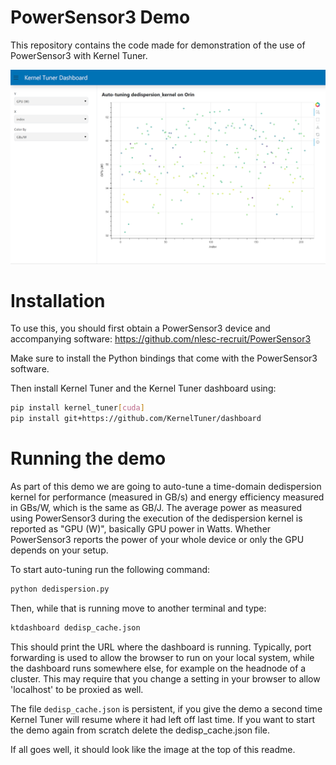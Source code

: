 # PowerSensor3 Demo

This repository contains the code made for demonstration of the use of PowerSensor3 with Kernel Tuner.

![example image](powersensor_demo.png)

# Installation

To use this, you should first obtain a PowerSensor3 device and accompanying software:
https://github.com/nlesc-recruit/PowerSensor3

Make sure to install the Python bindings that come with the PowerSensor3 software.

Then install Kernel Tuner and the Kernel Tuner dashboard using:

```bash
pip install kernel_tuner[cuda]
pip install git+https://github.com/KernelTuner/dashboard
```

# Running the demo

As part of this demo we are going to auto-tune a time-domain dedispersion kernel for performance (measured in GB/s) and energy efficiency 
measured in GBs/W, which is the same as GB/J. The average power as measured using PowerSensor3 during the execution of the dedispersion 
kernel is reported as "GPU (W)", basically GPU power in Watts. Whether PowerSensor3 reports the power of your whole device or only the GPU 
depends on your setup.

To start auto-tuning run the following command:
```bash
python dedispersion.py
```

Then, while that is running move to another terminal and type:
```bash
ktdashboard dedisp_cache.json
```

This should print the URL where the dashboard is running. Typically, port forwarding is used to allow the browser to run on your local system, while the dashboard runs somewhere else, for example on the headnode of a cluster.
This may require that you change a setting in your browser to allow 'localhost' to be proxied as well. 

The file ``dedisp_cache.json`` is persistent, if you give the demo a second time Kernel Tuner will resume where it had left off last time. If 
you want to start the demo again from scratch delete the dedisp_cache.json file.

If all goes well, it should look like the image at the top of this readme.



